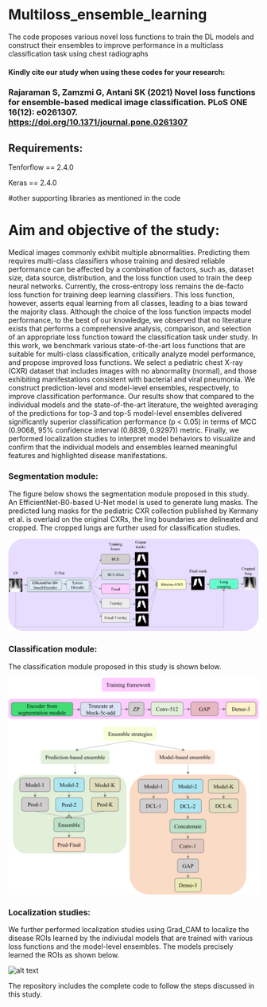 # Multiloss_ensemble_learning
The code proposes various novel loss functions to train the DL models and construct their ensembles to improve performance in a multiclass classification task using chest radiographs

#### Kindly cite our study when using these codes for your research:

### Rajaraman S, Zamzmi G, Antani SK (2021) Novel loss functions for ensemble-based medical image classification. PLoS ONE 16(12): e0261307. https://doi.org/10.1371/journal.pone.0261307

## Requirements:
Tenforflow == 2.4.0

Keras == 2.4.0

#other supporting libraries as mentioned in the code

# Aim and objective of the study:

Medical images commonly exhibit multiple abnormalities. Predicting them requires multi-class classifiers whose training and desired reliable performance can be affected by a combination of factors, such as, dataset size, data source, distribution, and the loss function used to train the deep neural networks. Currently, the cross-entropy loss remains the de-facto loss function for training deep learning classifiers. This loss function, however, asserts equal learning from all classes, leading to a bias toward the majority class. Although the choice of the loss function impacts model performance, to the best of our knowledge, we observed that no literature exists that performs a comprehensive analysis, comparison, and selection of an appropriate loss function toward the classification task under study. In this work, we benchmark various state-of-the-art loss functions that are suitable for multi-class classification, critically analyze model performance, and propose improved loss functions. We select a pediatric chest X-ray (CXR) dataset that includes images with no abnormality (normal), and those exhibiting manifestations consistent with bacterial and viral pneumonia. We construct prediction-level and model-level ensembles, respectively, to improve classification performance. Our results show that compared to the individual models and the state-of-the-art literature, the weighted averaging of the predictions for top-3 and top-5 model-level ensembles delivered significantly superior classification performance (p < 0.05) in terms of MCC (0.9068, 95% confidence interval (0.8839, 0.9297)) metric. Finally, we performed localization studies to interpret model behaviors to visualize and confirm that the individual models and ensembles learned meaningful features and highlighted disease manifestations.  

### Segmentation module:

The figure below shows the segmentation module proposed in this study. An EfficientNet-B0-based U-Net model is used to generate lung masks. The predicted lung masks for the pediatric CXR collection published by Kermany et al. is overlaid on the original CXRs, the ling boundaries are delineated and cropped. The cropped lungs are further used for classification studies.

![alt text](segmentation_module.png)


### Classification module:

The classification module proposed in this study is shown below.


![alt text](classification_module.png)

### Localization studies:

We further performed localization studies using Grad_CAM to localize the disease ROIs learned by the indiviudal models that are trained with various loss functions and the model-level ensembles. The models precisely learned the ROIs as shown below.

![alt text](grad_cam.png)

The repository includes the complete code to follow the steps discussed in this study. 
